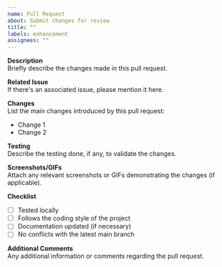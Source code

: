```yaml
---
name: Pull Request
about: Submit changes for review
title: ""
labels: enhancement
assignees: ""
---
```


**Description**<br>
Briefly describe the changes made in this pull request.

**Related Issue**<br>
If there's an associated issue, please mention it here.

**Changes**<br>
List the main changes introduced by this pull request:

- Change 1
- Change 2

**Testing**<br>
Describe the testing done, if any, to validate the changes.

**Screenshots/GIFs**<br>
Attach any relevant screenshots or GIFs demonstrating the changes (if applicable).

**Checklist**<br>
- [ ] Tested locally
- [ ] Follows the coding style of the project
- [ ] Documentation updated (if necessary)
- [ ] No conflicts with the latest main branch

**Additional Comments**<br>
Any additional information or comments regarding the pull request.
